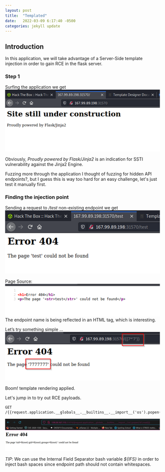 ```yaml
---
layout: post
title:  "Templated"
date:   2022-03-09 6:17:40 -0500
categories: jekyll update
---
```

## Introduction 
In this application, we will take advantage of a Server-Side template injection in order to gain RCE in the flask server. 

### Step 1
Surfing the application we get 
![Image-1 Broken](/assets/templated/templated-1.png)

Obviously, _Proudly powered by Flask/Jinja2_ is an indication for SSTI vulnerability against the Jinja2 Engine. 

Fuzzing more through the application I thought of fuzzing for hidden API endpoints?, but I guess this is way too hard for an easy challenge, let's just test it manually first. 

### Finding the injection point 
Sending a request to */test* non-existing endpoint we get 
![Image-2 Broken](/assets/templated/templated-2.png) 

Page Source:
![Image-3 Broken](/assets/templated/templated-3.png) 
The endpoint name is being reflected in an HTML _<str>_ tag, which is interesting. 

Let’s try something simple ... 
![Image-4 Broken](/assets/templated/templated-4.png) 

Boom! template rendering applied.

Let's jump in to try out RCE payloads. 

```Python3
GET /{{request.application.__globals__.__builtins__.__import__('os').popen('id').read()}}
```
![Image-5 Broken](/assets/templated/templated-5.png)

_*TIP*_: We can use the Internal Field Separator bash variable _${IFS}_ in order to inject bash spaces since endpoint path should not contain whitespaces. 

